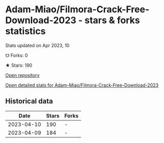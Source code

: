 # Adam-Miao/Filmora-Crack-Free-Download-2023 - stars & forks statistics

Stats updated on Apr 2023, 10

☋ Forks: 0

★ Stars: 190

[Open repository](https://github.com/Adam-Miao/Filmora-Crack-Free-Download-2023)

[Open detailed stats for Adam-Miao/Filmora-Crack-Free-Download-2023](https://reviewgithub.com/rep/Adam-Miao/Filmora-Crack-Free-Download-2023)

## Historical data
| Date | Stars | Forks |
|------|-------|-------|
| 2023-04-10 | 190 | - | 
| 2023-04-09 | 184 | - | 

